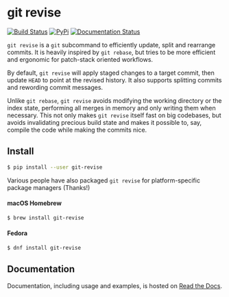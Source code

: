 # git revise
[![Build Status](https://travis-ci.org/mystor/git-revise.svg?branch=master)](https://travis-ci.org/mystor/git-revise)
[![PyPi](https://img.shields.io/pypi/v/git-revise.svg)](https://pypi.org/project/git-revise)
[![Documentation Status](https://readthedocs.org/projects/git-revise/badge/?version=latest)](https://git-revise.readthedocs.io/en/latest/?badge=latest)


`git revise` is a `git` subcommand to efficiently update, split and rearrange
commits. It is heavily inspired by `git rebase`, but tries to be more
efficient and ergonomic for patch-stack oriented workflows.

By default, `git revise` will apply staged changes to a target commit, then
update `HEAD` to point at the revised history. It also supports splitting
commits and rewording commit messages.

Unlike `git rebase`, `git revise` avoids modifying the working directory or
the index state, performing all merges in memory and only writing them when
necessary. This not only makes `git revise` itself fast on big codebases,
but avoids invalidating precious build state and makes it possible to, say,
compile the code while making the commits nice.

## Install

```sh
$ pip install --user git-revise
```

Various people have also packaged `git revise` for platform-specific package
managers (Thanks!)

#### macOS Homebrew

```sh
$ brew install git-revise
```

#### Fedora

```sh
$ dnf install git-revise
```

## Documentation

Documentation, including usage and examples, is hosted on [Read the Docs].

[Read the Docs]: https://git-revise.readthedocs.io/en/latest

